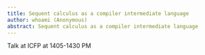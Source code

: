 ```yaml
---
title: Sequent calculus as a compiler intermediate language
author: whoami (Anonymous)
abstract: Sequent calculus as a compiler intermediate language
---
```


Talk at ICFP at 1405-1430 PM
